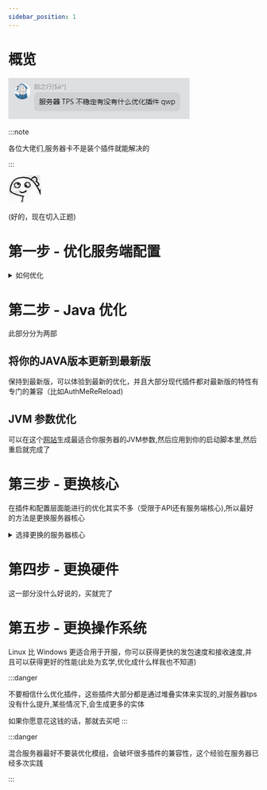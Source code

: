 ```yaml
---
sidebar_position: 1
---
```


# 概览

![](./_images/TPS不稳定有优化插件推荐吗.png)

:::note

各位大佬们,服务器卡不是装个插件就能解决的

:::

![](_images/ummm.jpg)

(好的，现在切入正题)

# 第一步 - 优化服务端配置

<details>
<summary>如何优化</summary>

看这篇文章:https://www.bilibili.com/read/mobile?id=17603010 ,调完后你就可以看后面

或者看咱文档里的 [点这里](调服务端配置.md) 比较新，非常推荐

</details>

# 第二步 - Java 优化

此部分分为两部

## 将你的JAVA版本更新到最新版

保持到最新版，可以体验到最新的优化，并且大部分现代插件都对最新版的特性有专门的兼容（比如AuthMeReReload)

## JVM 参数优化

可以在这个[网站](https://startmc.jakaco.xyz/)生成最适合你服务器的JVM参数,然后应用到你的启动脚本里,然后重启就完成了

# 第三步 - 更换核心

在插件和配置层面能进行的优化其实不多（受限于API还有服务端核心),所以最好的方法是更换服务器核心

<details>
<summary>选择更换的服务器核心</summary>

## Purpur 稳定性与性能最佳选择

如果你并不是追求更极致的性能，Purpur 你最好的选择,只需要替换掉核心就可以，Purpur 兼容全部插件!!

## Leaf 极致性能

前往Leaf的Github Action 下载最新核心,然后替换!!,Leaf 兼容你的绝大部分插件(已知仅有一个不兼容,但在插件的分支解决)

## Folia Pro Max Ultra 性能

如果你的服务器对插件的需求不大，或者你的插件已全部兼容Folia,那你就可以选择切换到这个核心,你的tps有绝对巨大的提升(甚至超过了Leaf)

回归原初:服务端核心选择

</details>

# 第四步 - 更换硬件

这一部分没什么好说的，买就完了

# 第五步 - 更换操作系统

Linux 比 Windows 更适合用于开服，你可以获得更快的发包速度和接收速度,并且可以获得更好的性能(此处为玄学,优化成什么样我也不知道)


:::danger

不要相信什么优化插件，这些插件大部分都是通过堆叠实体来实现的,对服务器tps没有什么提升,某些情况下,会生成更多的实体

如果你愿意花这钱的话，那就去买吧
:::

:::danger

混合服务器最好不要装优化模组，会破坏很多插件的兼容性，这个经验在服务器已经多次实践

:::
